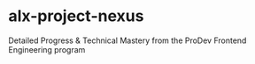 # alx-project-nexus
Detailed Progress &amp; Technical Mastery from the ProDev Frontend Engineering program
